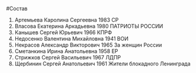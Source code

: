 #Состав
1. Артемьева Каролина Сергеевна 1983 СР
2. Власова Екатерина Аркадьевна 1980 ПАТРИОТЫ РОССИИ
3. Канышев Сергей Юрьевич 1966 КПРФ
4. Недосенко Валентина Михайловна 1941 ВОИ
5. Некрасов Александр Викторович 1965 За женщин России
6. Сметанкина Ирина Анатольевна 1958 ЕР
7. Стрижков Сергей Васильевич 1967 ЛДПР
8. Щербинин Сергей Анатольевич 1961 Жители блокадного Ленинграда
